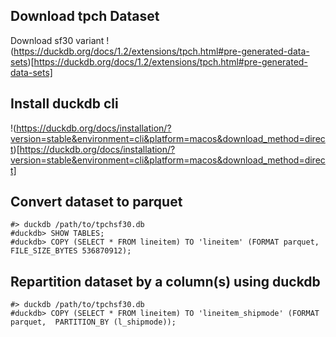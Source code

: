 ## Download tpch Dataset

Download sf30 variant
!(https://duckdb.org/docs/1.2/extensions/tpch.html#pre-generated-data-sets)[https://duckdb.org/docs/1.2/extensions/tpch.html#pre-generated-data-sets]

## Install duckdb cli

!(https://duckdb.org/docs/installation/?version=stable&environment=cli&platform=macos&download_method=direct)[https://duckdb.org/docs/installation/?version=stable&environment=cli&platform=macos&download_method=direct]

## Convert dataset to parquet

```console
#> duckdb /path/to/tpchsf30.db
#duckdb> SHOW TABLES;
#duckdb> COPY (SELECT * FROM lineitem) TO 'lineitem' (FORMAT parquet, FILE_SIZE_BYTES 536870912);
```


## Repartition dataset by a column(s) using duckdb

```console
#> duckdb /path/to/tpchsf30.db
#duckdb> COPY (SELECT * FROM lineitem) TO 'lineitem_shipmode' (FORMAT parquet,  PARTITION_BY (l_shipmode));
```


